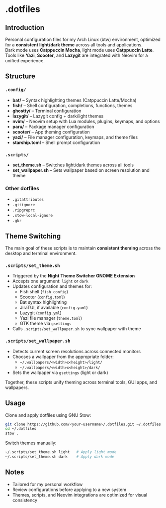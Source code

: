 # .dotfiles

## Introduction

Personal configuration files for my Arch Linux (btw) environment, optimized for a **consistent light/dark theme** across all tools and applications.  
Dark mode uses **Catppuccin Mocha**, light mode uses **Catppuccin Latte**. Tools like **Yazi**, **Scooter**, and **Lazygit** are integrated with Neovim for a unified experience.

## Structure

### `.config/`

- **bat/** – Syntax highlighting themes (Catppuccin Latte/Mocha)
- **fish/** – Shell configuration, completions, functions, themes
- **ghostty/** – Terminal configuration
- **lazygit/** – Lazygit config + dark/light themes
- **nvim/** – Neovim setup with Lua modules, plugins, keymaps, and options
- **paru/** – Package manager configuration
- **scooter/** – App theming configuration
- **yazi/** – File manager configuration, keymaps, and theme files
- **starship.toml** – Shell prompt configuration

### `.scripts/`

- **set_theme.sh** – Switches light/dark themes across all tools
- **set_wallpaper.sh** – Sets wallpaper based on screen resolution and theme

### Other dotfiles

- `.gitattributes`
- `.gitignore`
- `.ripgreprc`
- `.stow-local-ignore`
- `.gkr`

## Theme Switching

The main goal of these scripts is to maintain **consistent theming** across the desktop and terminal environment.

### `.scripts/set_theme.sh`

- Triggered by the **Night Theme Switcher GNOME Extension**
- Accepts one argument: `light` or `dark`
- Updates configuration and themes for:
  - Fish shell (`fish_config`)
  - Scooter (`config.toml`)
  - Bat syntax highlighting
  - JiraTUI, if available (`config.yaml`)
  - Lazygit (`config.yml`)
  - Yazi file manager (`theme.toml`)
  - GTK theme via `gsettings`
- Calls `.scripts/set_wallpaper.sh` to sync wallpaper with theme

### `.scripts/set_wallpaper.sh`

- Detects current screen resolutions across connected monitors
- Chooses a wallpaper from the appropriate folder:
  - `~/.wallpapers/<width>x<height>/light/`
  - `~/.wallpapers/<width>x<height>/dark/`
- Sets the wallpaper via `gsettings` (light or dark)

Together, these scripts unify theming across terminal tools, GUI apps, and wallpapers.

## Usage

Clone and apply dotfiles using GNU Stow:

```bash
git clone https://github.com/<your-username>/.dotfiles.git ~/.dotfiles
cd ~/.dotfiles
stow .
```

Switch themes manually:

```bash
~/.scripts/set_theme.sh light   # Apply light mode
~/.scripts/set_theme.sh dark    # Apply dark mode
```

## Notes

- Tailored for my personal workflow
- Review configurations before applying to a new system
- Themes, scripts, and Neovim integrations are optimized for visual consistency
